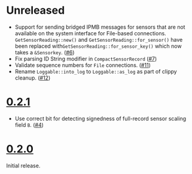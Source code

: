 # Unreleased
* Support for sending bridged IPMB messages for sensors that are not available on the system
  interface for File-based connections. `GetSensorReading::new()` and `GetSensorReading::for_sensor()`
  have been replaced with`GetSensorReading::for_sensor_key()` which now takes a `&Sensorkey`. ([#6])
* Fix parsing ID String modifier in `CompactSensorRecord` ([#7])
* Validate sequence numbers for `File` connections. ([#11])
* Rename `Loggable::into_log` to `Loggable::as_log` as part of clippy cleanup. ([#12])


[#6]: https://github.com/datdenkikniet/ipmi-rs/pull/6
[#7]: https://github.com/datdenkikniet/ipmi-rs/pull/7
[#11]: https://github.com/datdenkikniet/ipmi-rs/pull/11
[#12]: https://github.com/datdenkikniet/ipmi-rs/pull/12

# [0.2.1](https://github.com/datdenkikniet/ipmi-rs/tree/v0.2.1)

* Use correct bit for detecting signedness of full-record sensor scaling field `B`. ([#4])

[#4]: https://github.com/datdenkikniet/ipmi-rs/pull/4

# [0.2.0](https://github.com/datdenkikniet/ipmi-rs/tree/v0.2.0)

Initial release.
